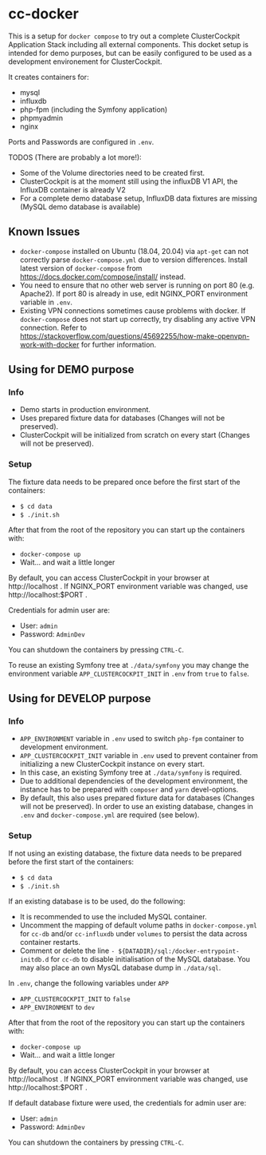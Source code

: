# cc-docker

This is a setup for `docker compose` to try out a complete ClusterCockpit Application Stack including all external components. This docket setup is intended for demo purposes, but can be easily configured to be used as a development environement for ClusterCockpit.

It creates containers for:
* mysql
* influxdb
* php-fpm (including the Symfony application)
* phpmyadmin
* nginx

Ports and Passwords are configured in `.env`.

TODOS (There are probably a lot more!):
* Some of the Volume directories need to be created first.
* ClusterCockpit is at the moment still using the influxDB V1 API, the InfluxDB container is already V2
* For a complete demo database setup, InfluxDB data fixtures are missing (MySQL demo database is available)

## Known Issues

* `docker-compose` installed on Ubuntu (18.04, 20.04) via `apt-get` can not correctly parse `docker-compose.yml` due to version differences. Install latest version of `docker-compose` from https://docs.docker.com/compose/install/ instead.
* You need to ensure that no other web server is running on port 80 (e.g. Apache2). If port 80 is already in use, edit NGINX_PORT environment variable in `.env`.
* Existing VPN connections sometimes cause problems with docker. If `docker-compose` does not start up correctly, try disabling any active VPN connection. Refer to https://stackoverflow.com/questions/45692255/how-make-openvpn-work-with-docker for further information.

## Using for DEMO purpose
### Info
* Demo starts in production environment.
* Uses prepared fixture data for databases (Changes will not be preserved).
* ClusterCockpit will be initialized from scratch on every start (Changes will not be preserved).

### Setup
The fixture data needs to be prepared once before the first start of the containers:
* `$ cd data`
* `$ ./init.sh`

After that from the root of the repository you can start up the containers with:
* `docker-compose up`
* Wait... and wait a little longer

By default, you can access ClusterCockpit in your browser at http://localhost . If NGINX_PORT environment variable was changed, use http://localhost:$PORT .

Credentials for admin user are:
* User: `admin`
* Password: `AdminDev`

You can shutdown the containers by pressing `CTRL-C`.

To reuse an existing Symfony tree at `./data/symfony` you may change the environment variable `APP_CLUSTERCOCKPIT_INIT` in `.env` from `true` to `false`.

## Using for DEVELOP purpose
### Info
* `APP_ENVIRONMENT` variable in `.env` used to switch `php-fpm` container to development environment.
* `APP_CLUSTERCOCKPIT_INIT` variable in `.env` used to prevent container from initializing a new ClusterCockpit instance on every start.
* In this case, an existing Symfony tree at `./data/symfony` is required.
* Due to additional dependencies of the development environment, the instance has to be prepared with `composer` and `yarn` devel-options.
* By default, this also uses prepared fixture data for databases (Changes will not be preserved). In order to use an existing database, changes in `.env` and `docker-compose.yml` are required (see below).

### Setup
If not using an existing database, the fixture data needs to be prepared before the first start of the containers:
* `$ cd data`
* `$ ./init.sh`

If an existing database is to be used, do the following:
* It is recommended to use the included MySQL container.
* Uncomment the mapping of default volume paths in `docker-compose.yml` for `cc-db` and/or `cc-influxdb` under `volumes` to persist the data across container restarts.
* Comment or delete the line `- ${DATADIR}/sql:/docker-entrypoint-initdb.d` for `cc-db` to disable initialisation of the MySQL database. You may also place an own MysQL database dump in `./data/sql`.

In `.env`, change the following variables under `APP`
* `APP_CLUSTERCOCKPIT_INIT` to `false`
* `APP_ENVIRONMENT` to `dev`

After that from the root of the repository you can start up the containers with:
* `docker-compose up`
* Wait... and wait a little longer

By default, you can access ClusterCockpit in your browser at http://localhost . If NGINX_PORT environment variable was changed, use http://localhost:$PORT .

If default database fixture were used, the credentials for admin user are:
* User: `admin`
* Password: `AdminDev`

You can shutdown the containers by pressing `CTRL-C`.
